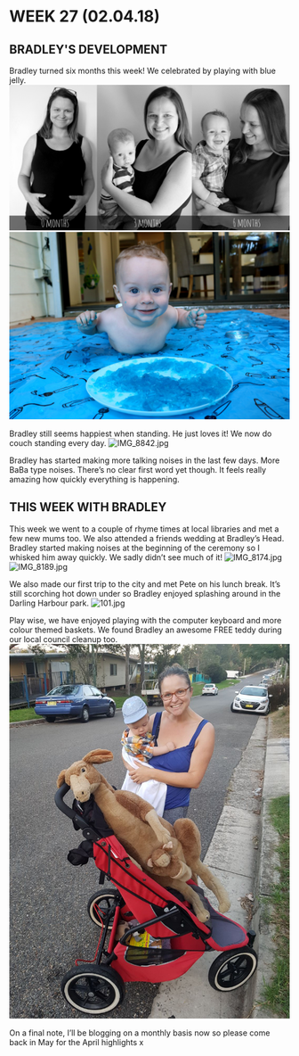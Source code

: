# WEEK 27 (02.04.18)

## BRADLEY'S DEVELOPMENT
Bradley turned six months this week! We celebrated by playing with blue jelly.
![103BW.jpg](103BW.jpg "103BW.jpg")
![IMG_8113.jpg](IMG_8113.jpg "IMG_8113.jpg")

Bradley still seems happiest when standing. He just loves it! We now do couch standing every day. 
![IMG_8842.jpg](IMG_8842.jpg "IMG_8842.jpg")

Bradley has started making more talking noises in the last few days. More BaBa type noises. There’s no clear first word yet though. It feels really amazing how quickly everything is happening.

## THIS WEEK WITH BRADLEY
This week we went to a couple of rhyme times at local libraries and met a few new mums too. We also attended a friends wedding at Bradley’s Head. Bradley started making noises at the beginning of the ceremony so I whisked him away quickly. We sadly didn’t see much of it! 
![IMG_8174.jpg](IMG_8174.jpg "IMG_8174.jpg")
![IMG_8189.jpg](IMG_8189.jpg "IMG_8189.jpg")

We also made our first trip to the city and met Pete on his lunch break. It’s still scorching hot down under so Bradley enjoyed splashing around in the Darling Harbour park.
![101.jpg](101.jpg "101.jpg")

Play wise, we have enjoyed playing with the computer keyboard and more colour themed baskets. We found Bradley an awesome FREE teddy during our local council cleanup too.
![102.jpg](102.jpg "102.jpg")

On a final note, I’ll be blogging on a monthly basis now so please come back in May for the April highlights x 
